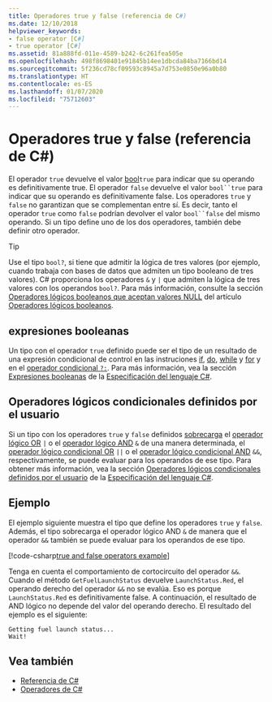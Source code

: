 ```yaml
---
title: Operadores true y false (referencia de C#)
ms.date: 12/10/2018
helpviewer_keywords:
- false operator [C#]
- true operator [C#]
ms.assetid: 81a888fd-011e-4589-b242-6c261fea505e
ms.openlocfilehash: 498f8698401e91845b14ee1dbcda84ba7166bd14
ms.sourcegitcommit: 5f236cd78cf09593c8945a7d753e0850e96a0b80
ms.translationtype: HT
ms.contentlocale: es-ES
ms.lasthandoff: 01/07/2020
ms.locfileid: "75712603"
---
```

# <a name="true-and-false-operators-c-reference"></a>Operadores true y false (referencia de C#)

El operador `true` devuelve el valor [bool](../builtin-types/bool.md)`true` para indicar que su operando es definitivamente true. El operador `false` devuelve el valor `bool``true` para indicar que su operando es definitivamente false. Los operadores `true` y `false` no garantizan que se complementan entre sí. Es decir, tanto el operador `true` como `false` podrían devolver el valor `bool``false` del mismo operando. Si un tipo define uno de los dos operadores, también debe definir otro operador.

> [!TIP]
> Use el tipo `bool?`, si tiene que admitir la lógica de tres valores (por ejemplo, cuando trabaja con bases de datos que admiten un tipo booleano de tres valores). C# proporciona los operadores `&` y `|` que admiten la lógica de tres valores con los operandos `bool?`. Para más información, consulte la sección [Operadores lógicos booleanos que aceptan valores NULL](boolean-logical-operators.md#nullable-boolean-logical-operators) del artículo [Operadores lógicos booleanos](boolean-logical-operators.md).

## <a name="boolean-expressions"></a>expresiones booleanas

Un tipo con el operador `true` definido puede ser el tipo de un resultado de una expresión condicional de control en las instruciones [if](../keywords/if-else.md), [do](../keywords/do.md), [while](../keywords/while.md) y [for](../keywords/for.md) y en el [operador condicional `?:`](conditional-operator.md). Para más información, vea la sección [Expresiones booleanas](~/_csharplang/spec/expressions.md#boolean-expressions) de la [Especificación del lenguaje C#](~/_csharplang/spec/introduction.md).

## <a name="user-defined-conditional-logical-operators"></a>Operadores lógicos condicionales definidos por el usuario

Si un tipo con los operadores `true` y `false` definidos [sobrecarga](operator-overloading.md) el [operador lógico OR](boolean-logical-operators.md#logical-or-operator-) `|` o el [operador lógico AND](boolean-logical-operators.md#logical-and-operator-) `&` de una manera determinada, el [operador lógico condicional OR](boolean-logical-operators.md#conditional-logical-or-operator-) `||` o el [operador lógico condicional AND](boolean-logical-operators.md#conditional-logical-and-operator-) `&&`, respectivamente, se puede evaluar para los operandos de ese tipo. Para obtener más información, vea la sección [Operadores lógicos condicionales definidos por el usuario](~/_csharplang/spec/expressions.md#user-defined-conditional-logical-operators) de la [Especificación del lenguaje C#](~/_csharplang/spec/introduction.md).

## <a name="example"></a>Ejemplo

El ejemplo siguiente muestra el tipo que define los operadores `true` y `false`. Además, el tipo sobrecarga el operador lógico AND `&` de manera que el operador `&&` también se puede evaluar para los operandos de ese tipo.

[!code-csharp[true and false operators example](~/samples/csharp/language-reference/operators/TrueFalseOperators.cs)]

Tenga en cuenta el comportamiento de cortocircuito del operador `&&`. Cuando el método `GetFuelLaunchStatus` devuelve `LaunchStatus.Red`, el operando derecho del operador `&&` no se evalúa. Eso es porque `LaunchStatus.Red` es definitivamente false. A continuación, el resultado de AND lógico no depende del valor del operando derecho. El resultado del ejemplo es el siguiente:

```console
Getting fuel launch status...
Wait!
```

## <a name="see-also"></a>Vea también

- [Referencia de C#](../index.md)
- [Operadores de C#](index.md)
